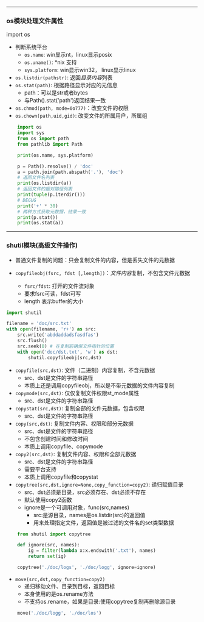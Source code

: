 ***
### os模块处理文件属性 ###
import os
- 判断系统平台
    - `os.name`: win显示nt，linux显示posix
    - `os.uname()`: *nix 支持
    - `sys.platform`: win显示win32， linux显示linux
- `os.listdir(pathstr)`: 返回*目录内容*列表
- `os.stat(path)`: 根据路径显示对应的元信息
    - path：可以是str或者bytes
    - 与Path().stat('path')返回结果一致
- `os.chmod(path, mode=0o777)`：改变文件的权限
- `os.chown(path,uid,gid)`: 改变文件的所属用户，所属组
```Python
    import os
    import sys
    from os import path
    from pathlib import Path

    print(os.name, sys.platform)

    p = Path().resolve() / 'doc'
    a = path.join(path.abspath('.'), 'doc')
    # 返回文件名列表
    print(os.listdir(a))
    # 返回文件的据对路径列表
    print(tuple(p.iterdir()))
    # DEGUG
    print('+' * 30)
    # 两种方式获取元数据，结果一致
    print(p.stat())
    print(os.stat(a))
```

***
### shutil模块(高级文件操作)
- 普通文件复制的问题：只会复制文件的内容，但是丢失文件的元数据

- `copyfileobj(fsrc, fdst [,length])`：*文件内容*复制，不包含文件元数据
    - `fsrc/fdst`: 打开的文件流对象
    - 要求fsrc可读，fdst可写
    - length 表示buffer的大小
```Python
import shutil

filename = 'doc/src.txt'
with open(filename, 'r+') as src:
	src.write('abddaddadsfasdfas')
	src.flush() 
	src.seek(0) # 在复制前确保文件指针的位置
	with open('doc/dst.txt', 'w') as dst:
		shutil.copyfileobj(src,dst)
```
- `copyfile(src,dst)`: 文件（二进制）内容复制，不含元数据
    - src、dst是文件的字符串路径
    - 本质上还是调用copyfileobj，所以是不带元数据的文件内容复制
- `copymode(src,dst)`: 仅仅复制文件权限st_mode属性
    - src、dst是文件的字符串路径
- `copystat(src,dst)`: 复制全部的文件元数据，包含权限
    - src、dst是文件的字符串路径
- `copy(src,dst)`: 复制文件内容、权限和部分元数据
    - src、dst是文件的字符串路径
    - 不包含创建时间和修改时间
    - 本质上调用copyfile、copymode
- `copy2(src,dst)`: 复制文件内容、权限和全部元数据
    - src、dst是文件的字符串路径
    - 需要平台支持
    - 本质上调用copyfile和copystat
- `copytree(src,dst,ignore=None,copy_function=copy2)`: 递归赋值目录
    - src、dst必须是目录，src必须存在、dst必须不存在
    - 默认使用copy2函数
    - ignore是一个可调用对象，func(src,names)
        - src:是源目录，names是os.listdir(src)的返回值
        - 用来处理指定文件，返回值是被过滤的文件名的set类型数据
```Python
    from shutil import copytree

    def ignore(src, names):
        ig = filter(lambda x:x.endswith('.txt'), names)
        return set(ig)

    copytree('./doc/logs', './doc/logg', ignore=ignore)
```

- `move(src,dst,copy_function=copy2)`
    - 递归移动文件、目录到目标，返回目标
    - 本身使用的是os.rename方法
    - 不支持os.rename，如果是目录:使用copytree复制再删除源目录
```Python
    move('./doc/logg', './doc/los')
```